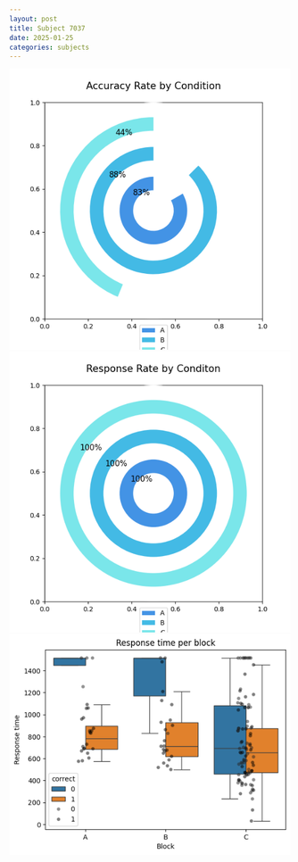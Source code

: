 ```yaml
---
layout: post
title: Subject 7037
date: 2025-01-25
categories: subjects
---
```


![](data/7037/run-8/7037_accuracy_rate.png)
![](data/7037/run-8/7037_response_rate.png)
![](data/7037/run-8/7037_rt.png)
